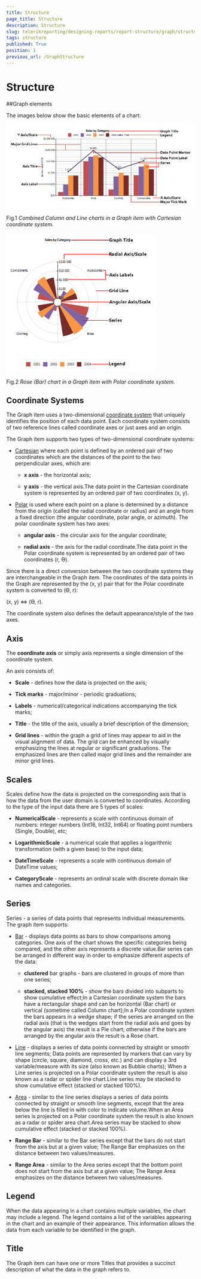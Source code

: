 ```yaml
---
title: Structure
page_title: Structure 
description: Structure
slug: telerikreporting/designing-reports/report-structure/graph/structure
tags: structure
published: True
position: 1
previous_url: /GraphStructure
---
```


# Structure

##Graph elements

The images below show the basic elements of a chart: 

  ![Bar Line Chart Structure](images/DataItems/Graph/BarLineChartStructure.png)

Fig.1 *Combined Column and Line charts in a Graph item with Cartesian coordinate system.*  

  ![Rose Chart Structure](images/DataItems/Graph/RoseChartStructure.png)

Fig.2 *Rose (Bar) chart in a Graph item with Polar coordinate system.* 

## Coordinate Systems

The Graph item uses a two-dimensional [coordinate system](http://en.wikipedia.org/wiki/Coordinate_system) that uniquely identifies the position of each data point. Each coordinate system consists of two reference lines called coordinate axes or just axes and an origin. 

The Graph item supports two types of two-dimensional coordinate systems:

* [Cartesian](http://en.wikipedia.org/wiki/Cartesian_coordinate_system) where each point is defined by an ordered pair of two coordinates which are the distances of the point to the two perpendicular axes, which are: 

   + __x axis__ - the horizontal axis;

   + __y axis__ - the vertical axis.The data point in the Cartesian coordinate system is represented by an ordered pair of two coordinates (x, y).

* [Polar](http://en.wikipedia.org/wiki/Polar_coordinate_system) is used where each point on a plane is determined by a distance from the origin (called the radial coordinate or radius) and an angle from a fixed direction (the angular coordinate, polar angle, or azimuth). The polar coordinate system has two axes: 

   + __angular axis__ - the circular axis for the angular coordinate;

   + __radial axis__ - the axis for the radial coordinate.The data point in the Polar coordinate system is represented by an ordered pair of two coordinates (r, ϴ).

Since there is a direct conversion between the two coordinate systems they are interchangeable in the Graph item. The coordinates of the data points in the Graph are represented by the (x, y) pair that for the Polar coordinate system is converted to (ϴ, r): 

(x, y) ⇔ (ϴ, r).

The coordinate system also defines the default appearance/style of the two axes.

## Axis

The __coordinate axis__ or simply axis represents a single dimension of the coordinate system.

An axis consists of:

* __Scale__ - defines how the data is projected on the axis;

* __Tick marks__ - major/minor - periodic graduations;

* __Labels__ - numerical/categorical indications accompanying the tick marks;

* __Title__ - the title of the axis, usually a brief description of the dimension;

* __Grid lines__ - within the graph a grid of lines may appear to aid in the visual alignment of data. The grid can be enhanced by visually emphasizing the lines at regular or significant graduations. The emphasized lines are then called major grid lines and the remainder are minor grid lines.

## Scales

Scales define how the data is projected on the corresponding axis that is how the data from the user domain is converted to coordinates. According to the type of the input data there are 5 types of scales: 

* __NumericalScale__ - represents a scale with continuous domain of numbers: integer numbers (Int16, Int32, Int64) or floating point numbers (Single, Double), etc;

* __LogarithmicScale__ - a numerical scale that applies a logarithmic transformation (with a given base) to the input data;

* __DateTimeScale__ - represents a scale with continuous domain of DateTime values;

* __CategoryScale__ - represents an ordinal scale with discrete domain like names and categories.

## Series

Series - a series of data points that represents individual measurements. The graph item supports:

* [Bar](http://en.wikipedia.org/wiki/Bar_chart) - displays data points as bars to show comparisons among categories. One axis of the chart shows the specific categories being compared, and the other axis represents a discrete value.Bar series can be arranged in different way in order to emphasize different aspects of the data:

   + __clustered__ bar graphs - bars are clustered in groups of more than one series;

   + __stacked, stacked 100%__ - show the bars divided into subparts to show cumulative effect;In a Cartesian coordinate system the bars have a rectangular shape and can be horizontal (Bar chart) or vertical (sometime called Column chart);In a Polar coordinate system the bars appears in a wedge shape; if the series are arranged on the radial axis (that is the wedges start from the radial axis and goes by the angular axis) the result is a Pie chart; otherwise if the bars are arranged by the angular axis the result is a Rose chart.

* [Line](http://en.wikipedia.org/wiki/Line_chart) - displays a series of data points connected by straight or smooth line segments; Data points are represented by markers that can vary by shape (circle, square, diamond, cross, etc.) and can display a 3rd variable/measure with its size (also known as Bubble charts); When a Line series is projected on a Polar coordinate system the result is also known as a radar or spider line chart.Line series may be stacked to show cumulative effect (stacked or stacked 100%).

* [Area](http://en.wikipedia.org/wiki/Area_chart)  - similar to the line series displays a series of data points connected by straight or smooth line segments, except that the area below the line is filled in with color to indicate volume.When an Area series is projected on a Polar coordinate system the result is also known as a radar or spider area chart.Area series may be stacked to show cumulative effect (stacked or stacked 100%).

* __Range Bar__ - similar to the Bar series except that the bars do not start from the axis but at a given value; The Range Bar emphasizes on the distance between two values/measures.

* __Range Area__ - similar to the Area series except that the bottom point does not start from the axis but at a given value; The Range Area emphasizes on the distance between two values/measures.

## Legend

When the data appearing in a chart contains multiple variables, the chart may include a legend. The legend contains a list of the variables appearing in the chart and an example of their appearance. This information allows the data from each variable to be identified in the graph.

## Title

The Graph item can have one or more Titles that provides a succinct description of what the data in the graph refers to.
